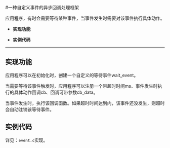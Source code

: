 #一种自定义事件的异步回调处理框架



应用程序，有时会需要等待某种事件，当事件发生时需要对该事件执行具体动作。



- **实现功能**

- **实例代码**



-------------------



## 实现功能
应用程序可以在初始化时，创建一个自定义的等待事件wait_event。

当需要等待该事件触发时，应用程序可以注册一个带超时时间ms、事件发生时执行的具体动作回调cb、回调可带参数cb_data。

当事件发生时，执行该回调函数。如果超时时间达到内，该事件还没发生，则超时会自动注销该等待事件。


## 实例代码


详见：`event.c`实现。